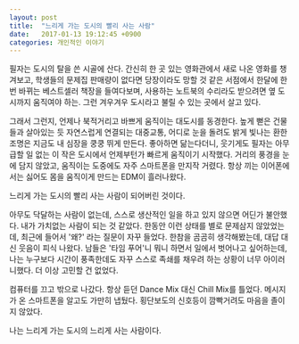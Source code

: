 ```yaml
---
layout: post
title:  "느리게 가는 도시의 빨리 사는 사람"
date:   2017-01-13 19:12:45 +0900
categories: 개인적인 이야기
---
```


필자는 도시의 탈을 쓴 시골에 산다. 간신히 한 곳 있는 영화관에서 새로 나온 영화를 챙겨보고, 학생들의 문제집 판매량이 없다면 당장이라도 망할 것 같은 서점에서 한달에 한번 바뀌는 베스트셀러 책장을 들여다보며, 사용하는 노트북의 수리라도 받으려면 옆 도시까지 움직여야 하는. 그런 겨우겨우 도시라고 불릴 수 있는 곳에서 살고 있다.

그래서 그런지, 언제나 북적거리고 바쁘게 움직이는 대도시를 동경한다. 높게 뻗은 건물들과 살아있는 듯 자연스럽게 연결되는 대중교통, 어디로 눈을 돌려도 밝게 빛나는 환한 조명은 지금도 내 심장을 쿵쿵 뛰게 만든다. 좋아하면 닮는다더니, 웃기게도 필자는 아무 급할 일 없는 이 작은 도시에서 언제부턴가 빠르게 움직이기 시작했다. 거리의 풍경을 눈에 담지 않았고, 움직이는 도중에도 자주 스마트폰을 만지작 거렸다. 항상 끼는 이어폰에서는 싫어도 몸을 움직이게 만드는 EDM이 흘러나왔다.

느리게 가는 도시의 빨리 사는 사람이 되어버린 것이다.

아무도 닥달하는 사람이 없는데, 스스로 생산적인 일을 하고 있지 않으면 어딘가 불안했다. 내가 가치없는 사람이 되는 것 같았다. 한동안 이런 상태를 별로 문제삼지 않았었는데, 최근에 들어서 '왜?' 라는 질문이 자꾸 들었다. 한참을 곰곰히 생각해봤는데, 대답 대신 웃음이 피식 나왔다. 남들은 '타임 푸어'니 뭐니 하면서 일에서 벗어나고 싶어하는데, 나는 누구보다 시간이 풍족한데도 자꾸 스스로 족쇄를 채우려 하는 상황이 너무 아이러니했다. 더 이상 고민할 건 없었다.

컴퓨터를 끄고 밖으로 나갔다. 항상 듣던 Dance Mix 대신 Chill Mix를 틀었다. 메시지가 온 스마트폰을 알고도 가만히 냅뒀다. 횡단보도의 신호등이 깜빡거려도 마음을 졸이지 않았다.

나는 느리게 가는 도시의 느리게 사는 사람이다.

